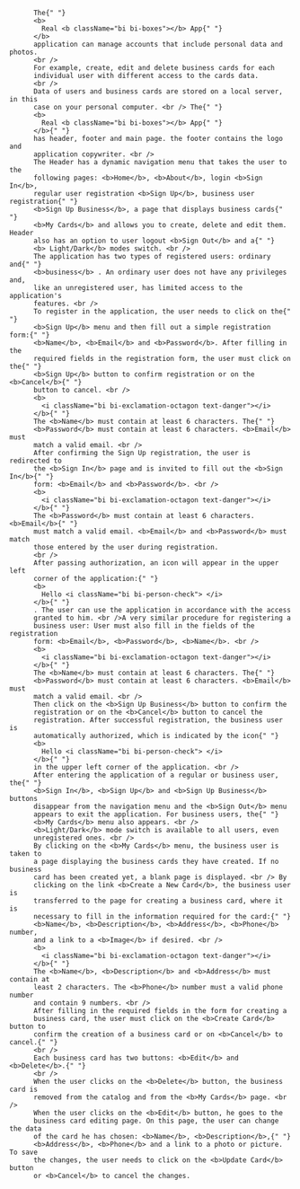           The{" "}
          <b>
            Real <b className="bi bi-boxes"></b> App{" "}
          </b>
          application can manage accounts that include personal data and photos.
          <br />
          For example, create, edit and delete business cards for each
          individual user with different access to the cards data.
          <br />
          Data of users and business cards are stored on a local server, in this
          case on your personal computer. <br /> The{" "}
          <b>
            Real <b className="bi bi-boxes"></b> App{" "}
          </b>{" "}
          has header, footer and main page. the footer contains the logo and
          application copywriter. <br />
          The Header has a dynamic navigation menu that takes the user to the
          following pages: <b>Home</b>, <b>About</b>, login <b>Sign In</b>,
          regular user registration <b>Sign Up</b>, business user registration{" "}
          <b>Sign Up Business</b>, a page that displays business cards{" "}
          <b>My Cards</b> and allows you to create, delete and edit them. Header
          also has an option to user logout <b>Sign Out</b> and a{" "}
          <b> Light/Dark</b> modes switch. <br />
          The application has two types of registered users: ordinary and{" "}
          <b>business</b> . An ordinary user does not have any privileges and,
          like an unregistered user, has limited access to the application's
          features. <br />
          To register in the application, the user needs to click on the{" "}
          <b>Sign Up</b> menu and then fill out a simple registration form:{" "}
          <b>Name</b>, <b>Email</b> and <b>Password</b>. After filling in the
          required fields in the registration form, the user must click on the{" "}
          <b>Sign Up</b> button to confirm registration or on the <b>Cancel</b>{" "}
          button to cancel. <br />
          <b>
            <i className="bi bi-exclamation-octagon text-danger"></i>
          </b>{" "}
          The <b>Name</b> must contain at least 6 characters. The{" "}
          <b>Password</b> must contain at least 6 characters. <b>Email</b> must
          match a valid email. <br />
          After confirming the Sign Up registration, the user is redirected to
          the <b>Sign In</b> page and is invited to fill out the <b>Sign In</b>{" "}
          form: <b>Email</b> and <b>Password</b>. <br />
          <b>
            <i className="bi bi-exclamation-octagon text-danger"></i>
          </b>{" "}
          The <b>Password</b> must contain at least 6 characters. <b>Email</b>{" "}
          must match a valid email. <b>Email</b> and <b>Password</b> must match
          those entered by the user during registration.
          <br />
          After passing authorization, an icon will appear in the upper left
          corner of the application:{" "}
          <b>
            Hello <i className="bi bi-person-check"> </i>
          </b>{" "}
          . The user can use the application in accordance with the access
          granted to him. <br />A very similar procedure for registering a
          business user: User must also fill in the fields of the registration
          form: <b>Email</b>, <b>Password</b>, <b>Name</b>. <br />
          <b>
            <i className="bi bi-exclamation-octagon text-danger"></i>
          </b>{" "}
          The <b>Name</b> must contain at least 6 characters. The{" "}
          <b>Password</b> must contain at least 6 characters. <b>Email</b> must
          match a valid email. <br />
          Then click on the <b>Sign Up Business</b> button to confirm the
          registration or on the <b>Cancel</b> button to cancel the
          registration. After successful registration, the business user is
          automatically authorized, which is indicated by the icon{" "}
          <b>
            Hello <i className="bi bi-person-check"> </i>
          </b>{" "}
          in the upper left corner of the application. <br />
          After entering the application of a regular or business user, the{" "}
          <b>Sign In</b>, <b>Sign Up</b> and <b>Sign Up Business</b> buttons
          disappear from the navigation menu and the <b>Sign Out</b> menu
          appears to exit the application. For business users, the{" "}
          <b>My Cards</b> menu also appears. <br />
          <b>Light/Dark</b> mode switch is available to all users, even
          unregistered ones. <br />
          By clicking on the <b>My Cards</b> menu, the business user is taken to
          a page displaying the business cards they have created. If no business
          card has been created yet, a blank page is displayed. <br /> By
          clicking on the link <b>Create a New Card</b>, the business user is
          transferred to the page for creating a business card, where it is
          necessary to fill in the information required for the card:{" "}
          <b>Name</b>, <b>Description</b>, <b>Address</b>, <b>Phone</b> number,
          and a link to a <b>Image</b> if desired. <br />
          <b>
            <i className="bi bi-exclamation-octagon text-danger"></i>
          </b>{" "}
          The <b>Name</b>, <b>Description</b> and <b>Address</b> must contain at
          least 2 characters. The <b>Phone</b> number must a valid phone number
          and contain 9 numbers. <br />
          After filling in the required fields in the form for creating a
          business card, the user must click on the <b>Create Card</b> button to
          confirm the creation of a business card or on <b>Cancel</b> to cancel.{" "}
          <br />
          Each business card has two buttons: <b>Edit</b> and <b>Delete</b>.{" "}
          <br />
          When the user clicks on the <b>Delete</b> button, the business card is
          removed from the catalog and from the <b>My Cards</b> page. <br />
          When the user clicks on the <b>Edit</b> button, he goes to the
          business card editing page. On this page, the user can change the data
          of the card he has chosen: <b>Name</b>, <b>Description</b>,{" "}
          <b>Address</b>, <b>Phone</b> and a link to a photo or picture. To save
          the changes, the user needs to click on the <b>Update Card</b> button
          or <b>Cancel</b> to cancel the changes.

